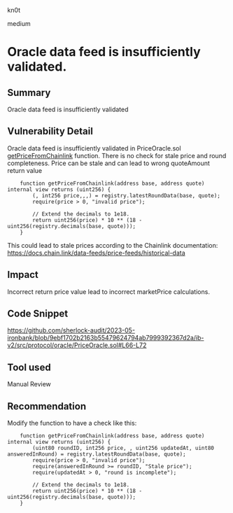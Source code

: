 kn0t

medium

# Oracle data feed is insufficiently validated.

## Summary
Oracle data feed is insufficiently validated


## Vulnerability Detail
Oracle data feed is insufficiently validated in PriceOracle.sol [getPriceFromChainlink](https://github.com/sherlock-audit/2023-05-ironbank/blob/9ebf1702b2163b55479624794ab7999392367d2a/ib-v2/src/protocol/oracle/PriceOracle.sol#L67) function. There is no check for stale price and round completeness. Price can be stale and can lead to wrong quoteAmount return value

```solidity
    function getPriceFromChainlink(address base, address quote) internal view returns (uint256) {
        (, int256 price,,,) = registry.latestRoundData(base, quote);
        require(price > 0, "invalid price");

        // Extend the decimals to 1e18.
        return uint256(price) * 10 ** (18 - uint256(registry.decimals(base, quote)));
    }
```

This could lead to stale prices according to the Chainlink documentation:
https://docs.chain.link/data-feeds/price-feeds/historical-data

## Impact
Incorrect return price value lead to incorrect marketPrice calculations.

## Code Snippet
https://github.com/sherlock-audit/2023-05-ironbank/blob/9ebf1702b2163b55479624794ab7999392367d2a/ib-v2/src/protocol/oracle/PriceOracle.sol#L66-L72
## Tool used

Manual Review

## Recommendation
Modify the function to have a check like this:
```solidity
    function getPriceFromChainlink(address base, address quote) internal view returns (uint256) {
        (uint80 roundID, int256 price, , uint256 updatedAt, uint80 answeredInRound) = registry.latestRoundData(base, quote);
        require(price > 0, "invalid price");
        require(answeredInRound >= roundID, "Stale price");
        require(updatedAt > 0, "round is incomplete");

        // Extend the decimals to 1e18.
        return uint256(price) * 10 ** (18 - uint256(registry.decimals(base, quote)));
    }
```
